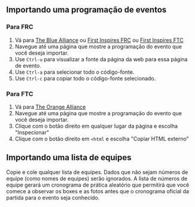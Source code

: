 ## Importando uma programação de eventos

### Para FRC

1. Vá para [The Blue Alliance](https://www.thebluealliance.com/) ou [First Inspires FRC](https://frc-events.firstinspires.org/) ou [First Inspires FTC](https://ftc-events.firstinspires.org/)
2. Navegue até uma página que mostre a programação do evento que você deseja importar.
3. Use `Ctrl-u` para visualizar a fonte da página da web para essa página de evento.
4. Use `Ctrl-a` para selecionar todo o código-fonte.
5. Use `Ctrl-c` para copiar todo o código-fonte selecionado.

### Para FTC

1. Vá para [The Orange Alliance](https://www.theorangealliance.com/)
2. Navegue até uma página que mostre a programação do evento que você deseja importar.
3. Clique com o botão direito em qualquer lugar da página e escolha "Inspecionar"
4. Clique com o botão direito em `<html` e escolha "Copiar HTML externo"

## Importando uma lista de equipes

Copie e cole qualquer lista de equipes. Dados que não sejam números de equipe (como nomes de equipes) serão ignorados. A lista de números de equipe gerará um cronograma de prática aleatório que permitirá que você comece a observar os boxes e as fotos antes que o cronograma oficial da partida para o evento seja conhecido.
